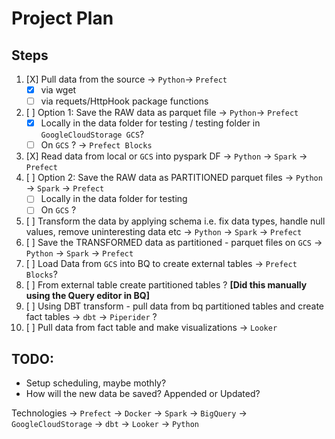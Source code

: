 
# Project Plan
## Steps
1. [X] Pull data from the source -> `Python`-> `Prefect`
    * [X] via wget
    * [ ] via requets/HttpHook package functions
2. [ ] Option 1: Save the RAW data as parquet file -> `Python`-> `Prefect`
    * [X] Locally in the data folder for testing / testing folder in `GoogleCloudStorage GCS`?
    * [ ] On `GCS` ? -> `Prefect Blocks`
2. [X] Read data from local or `GCS` into pyspark DF -> `Python` -> `Spark` -> `Prefect` 
2. [ ] Option 2: Save the RAW data as PARTITIONED parquet files -> `Python` -> `Spark` -> `Prefect`
    * [ ] Locally in the data folder for testing  
    * [ ] On `GCS` ? 
3. [ ] Transform the data by applying schema i.e. fix data types, handle null values, remove uninteresting data etc -> `Python` -> `Spark` -> `Prefect`
3. [ ] Save the TRANSFORMED data as partitioned - parquet files on `GCS` -> `Python` -> `Spark` -> `Prefect`
4. [ ] Load Data from `GCS` into BQ to create external tables -> `Prefect Blocks`?
5. [ ] From external table create partitioned tables ? **[Did this manually using the Query editor in BQ]**
5. [ ] Using DBT transform - pull data from bq partitioned tables and create fact tables -> `dbt` -> `Piperider` ?
4. [ ] Pull data from fact table and make visualizations -> `Looker`

## TODO:
* Setup scheduling, maybe mothly?
* How will the new data be saved? Appended or Updated?


Technologies
-> `Prefect`
-> `Docker`
-> `Spark`
-> `BigQuery`
-> `GoogleCloudStorage`
-> `dbt`
-> `Looker`
-> `Python`